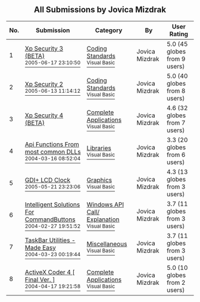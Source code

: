﻿<div align="center">

## All Submissions by Jovica Mizdrak

</div>

No.  | Submission | Category | By   | User Rating
---- | ---------- | -------- | ---- | -----------
1 | [Xp Security 3 \(BETA\)<br /><sup>2005-06-17 23:10:50</sup>](https://github.com/Planet-Source-Code/jovica-mizdrak-xp-security-3-beta__1-61216) | [Coding Standards<br /><sup>Visual Basic</sup>](../ByCategory/coding-standards__1-43.md) | Jovica Mizdrak | 5.0 (45 globes from 9 users)
2 | [Xp Security 2<br /><sup>2005-06-13 11:14:12</sup>](https://github.com/Planet-Source-Code/jovica-mizdrak-xp-security-2__1-61126) | [Coding Standards<br /><sup>Visual Basic</sup>](../ByCategory/coding-standards__1-43.md) | Jovica Mizdrak | 5.0 (40 globes from 8 users)
3 | [Xp Security 4 \(BETA\)<br />](https://github.com/Planet-Source-Code/jovica-mizdrak-xp-security-4-beta__1-61437) | [Complete Applications<br /><sup>Visual Basic</sup>](../ByCategory/complete-applications__1-27.md) | Jovica Mizdrak | 4.6 (32 globes from 7 users)
4 | [Api Functions From most common DLLs<br /><sup>2004-03-16 08:52:04</sup>](https://github.com/Planet-Source-Code/jovica-mizdrak-api-functions-from-most-common-dlls__1-52416) | [Libraries<br /><sup>Visual Basic</sup>](../ByCategory/libraries__1-49.md) | Jovica Mizdrak | 3.3 (20 globes from 6 users)
5 | [GDI\+ LCD Clock<br /><sup>2005-05-21 23:23:06</sup>](https://github.com/Planet-Source-Code/jovica-mizdrak-gdi-lcd-clock__1-60826) | [Graphics<br /><sup>Visual Basic</sup>](../ByCategory/graphics__1-46.md) | Jovica Mizdrak | 4.3 (13 globes from 3 users)
6 | [Intelligent Solutions For CommandButtons<br /><sup>2004-02-27 19:51:52</sup>](https://github.com/Planet-Source-Code/jovica-mizdrak-intelligent-solutions-for-commandbuttons__1-52098) | [Windows API Call/ Explanation<br /><sup>Visual Basic</sup>](../ByCategory/windows-api-call-explanation__1-39.md) | Jovica Mizdrak | 3.7 (11 globes from 3 users)
7 | [TaskBar Utilities \- Made Easy<br /><sup>2004-03-23 00:19:44</sup>](https://github.com/Planet-Source-Code/jovica-mizdrak-taskbar-utilities-made-easy__1-52640) | [Miscellaneous<br /><sup>Visual Basic</sup>](../ByCategory/miscellaneous__1-1.md) | Jovica Mizdrak | 3.7 (11 globes from 3 users)
8 | [ActiveX Coder 4 \[ Final Ver\. \]<br /><sup>2004-04-17 19:21:58</sup>](https://github.com/Planet-Source-Code/jovica-mizdrak-activex-coder-4-final-ver__1-56435) | [Complete Applications<br /><sup>Visual Basic</sup>](../ByCategory/complete-applications__1-27.md) | Jovica Mizdrak | 5.0 (10 globes from 2 users)
